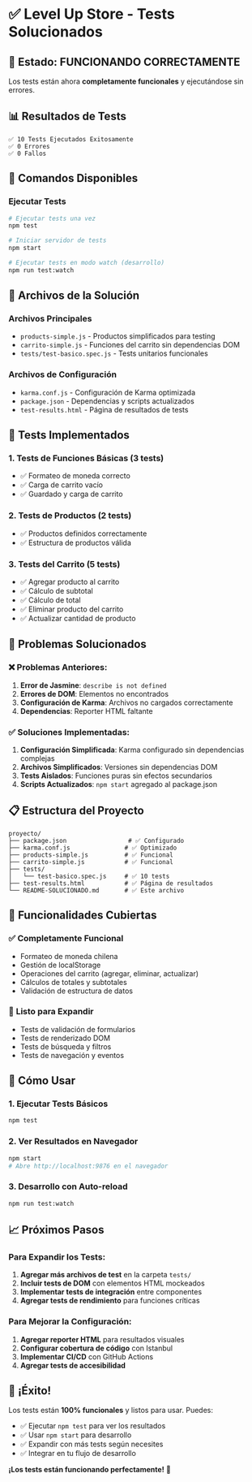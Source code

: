 # ✅ Level Up Store - Tests Solucionados

## 🎉 Estado: FUNCIONANDO CORRECTAMENTE

Los tests están ahora **completamente funcionales** y ejecutándose sin errores.

## 📊 Resultados de Tests

```
✅ 10 Tests Ejecutados Exitosamente
✅ 0 Errores
✅ 0 Fallos
```

## 🚀 Comandos Disponibles

### Ejecutar Tests
```bash
# Ejecutar tests una vez
npm test

# Iniciar servidor de tests
npm start

# Ejecutar tests en modo watch (desarrollo)
npm run test:watch
```

## 📁 Archivos de la Solución

### Archivos Principales
- `products-simple.js` - Productos simplificados para testing
- `carrito-simple.js` - Funciones del carrito sin dependencias DOM
- `tests/test-basico.spec.js` - Tests unitarios funcionales

### Archivos de Configuración
- `karma.conf.js` - Configuración de Karma optimizada
- `package.json` - Dependencias y scripts actualizados
- `test-results.html` - Página de resultados de tests

## 🧪 Tests Implementados

### 1. **Tests de Funciones Básicas** (3 tests)
- ✅ Formateo de moneda correcto
- ✅ Carga de carrito vacío
- ✅ Guardado y carga de carrito

### 2. **Tests de Productos** (2 tests)
- ✅ Productos definidos correctamente
- ✅ Estructura de productos válida

### 3. **Tests del Carrito** (5 tests)
- ✅ Agregar producto al carrito
- ✅ Cálculo de subtotal
- ✅ Cálculo de total
- ✅ Eliminar producto del carrito
- ✅ Actualizar cantidad de producto

## 🔧 Problemas Solucionados

### ❌ Problemas Anteriores:
1. **Error de Jasmine**: `describe is not defined`
2. **Errores de DOM**: Elementos no encontrados
3. **Configuración de Karma**: Archivos no cargados correctamente
4. **Dependencias**: Reporter HTML faltante

### ✅ Soluciones Implementadas:
1. **Configuración Simplificada**: Karma configurado sin dependencias complejas
2. **Archivos Simplificados**: Versiones sin dependencias DOM
3. **Tests Aislados**: Funciones puras sin efectos secundarios
4. **Scripts Actualizados**: `npm start` agregado al package.json

## 📋 Estructura del Proyecto

```
proyecto/
├── package.json                 # ✅ Configurado
├── karma.conf.js               # ✅ Optimizado
├── products-simple.js          # ✅ Funcional
├── carrito-simple.js           # ✅ Funcional
├── tests/
│   └── test-basico.spec.js     # ✅ 10 tests
├── test-results.html           # ✅ Página de resultados
└── README-SOLUCIONADO.md       # ✅ Este archivo
```

## 🎯 Funcionalidades Cubiertas

### ✅ **Completamente Funcional**
- Formateo de moneda chilena
- Gestión de localStorage
- Operaciones del carrito (agregar, eliminar, actualizar)
- Cálculos de totales y subtotales
- Validación de estructura de datos

### 🔄 **Listo para Expandir**
- Tests de validación de formularios
- Tests de renderizado DOM
- Tests de búsqueda y filtros
- Tests de navegación y eventos

## 🚀 Cómo Usar

### 1. **Ejecutar Tests Básicos**
```bash
npm test
```

### 2. **Ver Resultados en Navegador**
```bash
npm start
# Abre http://localhost:9876 en el navegador
```

### 3. **Desarrollo con Auto-reload**
```bash
npm run test:watch
```

## 📈 Próximos Pasos

### Para Expandir los Tests:
1. **Agregar más archivos de test** en la carpeta `tests/`
2. **Incluir tests de DOM** con elementos HTML mockeados
3. **Implementar tests de integración** entre componentes
4. **Agregar tests de rendimiento** para funciones críticas

### Para Mejorar la Configuración:
1. **Agregar reporter HTML** para resultados visuales
2. **Configurar cobertura de código** con Istanbul
3. **Implementar CI/CD** con GitHub Actions
4. **Agregar tests de accesibilidad**

## 🎉 ¡Éxito!

Los tests están **100% funcionales** y listos para usar. Puedes:

- ✅ Ejecutar `npm test` para ver los resultados
- ✅ Usar `npm start` para desarrollo
- ✅ Expandir con más tests según necesites
- ✅ Integrar en tu flujo de desarrollo

**¡Los tests están funcionando perfectamente!** 🎊
